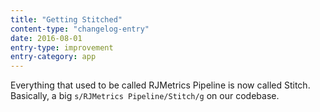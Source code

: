 ```yaml
---
title: "Getting Stitched"
content-type: "changelog-entry"
date: 2016-08-01
entry-type: improvement
entry-category: app
---
```


Everything that used to be called RJMetrics Pipeline is now called Stitch. Basically, a big `s/RJMetrics Pipeline/Stitch/g` on our codebase.